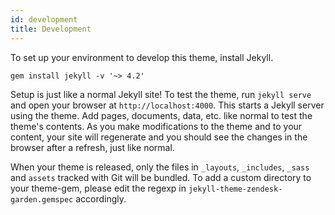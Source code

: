```yaml
---
id: development
title: Development
---
```


To set up your environment to develop this theme, install Jekyll.

```
gem install jekyll -v '~> 4.2'
```

Setup is just like a normal Jekyll site! To test the theme, run `jekyll serve` and open your browser
at `http://localhost:4000`. This starts a Jekyll server using the theme. Add pages, documents, data,
etc. like normal to test the theme's contents. As you make modifications to the theme and to your
content, your site will regenerate and you should see the changes in the browser after a refresh,
just like normal.

When your theme is released, only the files in `_layouts`, `_includes`, `_sass` and `assets` tracked
with Git will be bundled. To add a custom directory to your theme-gem, please edit the regexp in
`jekyll-theme-zendesk-garden.gemspec` accordingly.
